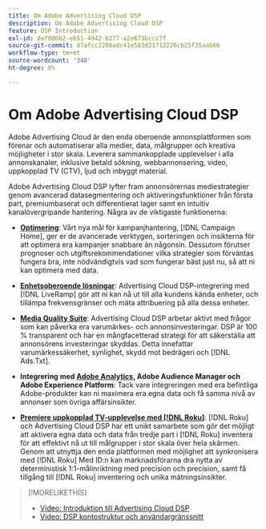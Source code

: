 ```yaml
---
title: Om Adobe Advertising Cloud DSP
description: Om Adobe Advertising Cloud DSP
feature: DSP Introduction
exl-id: def006b2-eb51-4942-b277-a2e673bccc7f
source-git-commit: d7afcc2200adc41e583d21712226cb25f35aab66
workflow-type: tm+mt
source-wordcount: '348'
ht-degree: 0%

---
```


# Om Adobe Advertising Cloud DSP

Adobe Advertising Cloud är den enda oberoende annonsplattformen som förenar och automatiserar alla medier, data, målgrupper och kreativa möjligheter i stor skala. Leverera sammankopplade upplevelser i alla annonskanaler, inklusive betald sökning, webbannonsering, video, uppkopplad TV (CTV), ljud och inbyggt material.

Adobe Advertising Cloud DSP lyfter fram annonsörernas mediestrategier genom avancerad datasegmentering och aktiveringsfunktioner från första part, premiumbaserat och differentierat lager samt en intuitiv kanalövergripande hantering. Några av de viktigaste funktionerna:

* [**Optimering**](features/optimization.md): Vårt nya mål för kampanjhantering, [!DNL Campaign Home], ger er de avancerade verktygen, sorteringen och insikterna för att optimera era kampanjer snabbare än någonsin. Dessutom förutser prognoser och utgiftsrekommendationer vilka strategier som förväntas fungera bra, inte nödvändigtvis vad som fungerar bäst just nu, så att ni kan optimera med data.

* [**Enhetsoberoende lösningar**](features/cross-device-solutions.md): Advertising Cloud DSP-integrering med [!DNL LiveRamp] gör att ni kan nå ut till alla kundens kända enheter, och tillämpa frekvensgränser och mäta attribuering på alla dessa enheter.

* [**Media Quality Suite**](features/brand-safety-media-quality.md): Advertising Cloud DSP arbetar aktivt med frågor som kan påverka era varumärkes- och annonsinvesteringar. DSP är 100 % transparent och har en mångfacetterad strategi för att säkerställa att annonsörens investeringar skyddas. Detta innefattar varumärkessäkerhet, synlighet, skydd mot bedrägeri och [!DNL Ads.Txt].

* **Integrering med [Adobe Analytics](/help/integrations/analytics/overview.md), Adobe Audience Manager och Adobe Experience Platform**: Tack vare integreringen med era befintliga Adobe-produkter kan ni maximera era egna data och få samma nivå av annonser som övriga affärsinsikter.

* [**Premiere uppkopplad TV-upplevelse med [!DNL Roku]**](/help/dsp/inventory/roku-inventory.md): [!DNL Roku] och Advertising Cloud DSP har ett unikt samarbete som gör det möjligt att aktivera egna data och data från tredje part i [!DNL Roku] inventera för att effektivt nå ut till målgrupper i stor skala över hela skärmen. Genom att utnyttja den enda plattformen med möjlighet att synkronisera med [!DNL Roku] Med ID:n kan marknadsförarna dra nytta av deterministisk 1:1-målinriktning med precision och precision, samt få tillgång till [!DNL Roku] inventering och unika mätningsinsikter.

>[!MORELIKETHIS]
>
>* [Video: Introduktion till Advertising Cloud DSP](https://experienceleague.adobe.com/docs/advertising-cloud-learn/tutorials/dsp/intro.html)
>* [Video: DSP kontostruktur och användargränssnitt](https://experienceleague.adobe.com/docs/advertising-cloud-learn/tutorials/dsp/ui.html)

